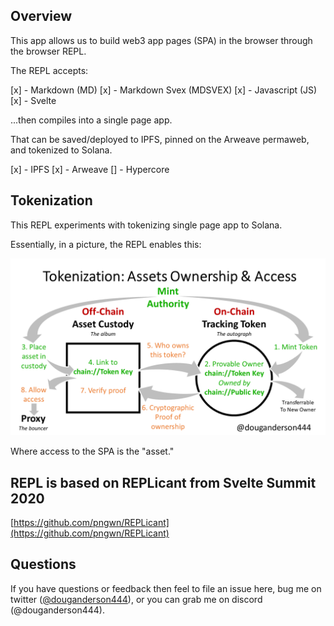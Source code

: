 ## Overview

This app allows us to build web3 app pages (SPA) in the browser through the browser REPL.

The REPL accepts:

[x] - Markdown (MD)
[x] - Markdown Svex (MDSVEX)
[x] - Javascript (JS)
[x] - Svelte 

...then compiles into a single page app.

That can be saved/deployed to IPFS, pinned on the Arweave permaweb, and tokenized to Solana.

[x] - IPFS
[x] - Arweave 
[] - Hypercore 


## Tokenization 

This REPL experiments with tokenizing single page app to Solana.

Essentially, in a picture, the REPL enables this:

<img src='https://raw.githubusercontent.com/DougAnderson444/Tokenizer-Web-Repl/master/Tokenizer-process.png'>

Where access to the SPA is the "asset."

## REPL is based on REPLicant from  Svelte Summit 2020

[https://github.com/pngwn/REPLicant](https://github.com/pngwn/REPLicant)

## Questions

If you have questions or feedback then feel to file an issue here, bug me on twitter ([@douganderson444](https://twitter.com/douganderson444)), or you can grab me on discord (@douganderson444).
